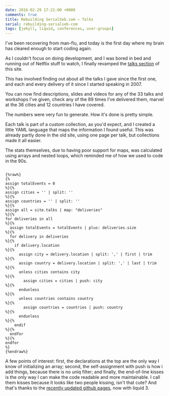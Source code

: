 ```yaml
---
date: 2016-02-29 17:21:00 +0000
comments: true
title: Rebuilding SerialSeb.com – Talks
serial: rebuilding-serialseb-com
tags: [jekyll, liquid, conferences, user-groups]
---
```


I've been recovering from man-flu, and today is the first day where my brain has cleared enough to start coding again.

As I couldn't focus on doing development, and I was bored in bed and running out of Netflix stuff to watch, I finally revamped the [talks section](/speaker/) of this site.

This has involved finding out about all the talks I gave since the first one, and each and every delivery of it since I started speaking in 2007.

You can now find descriptions, slides and videos for any of the 33 talks and workshops I've given, check any of the 89 times I've delivered them, marvel at the 36 cities and 12 countries I have covered.

The numbers were very fun to generate. How it's done is pretty simple.

Each talk is part of a custom collection, as you'd expect, and I created a little YAML language that maps the information I found useful. This was already partly done in the old site, using one page per talk, but collections made it all easier.

The stats themselves, due to having poor support for maps, was calculated using arrays and nested loops, which reminded me of how we used to code in the 90s.

```liquid

{%raw%}
{%
assign totalEvents = 0                                                      %}{%
assign cities = '' | split: ''                                              %}{%
assign countries = '' | split: ''                                           %}{%
assign all = site.talks | map: "deliveries"                                 %}{%
for deliveries in all                                                       %}{%
  assign totalEvents = totalEvents | plus: deliveries.size                  %}{%
  for delivery in deliveries                                                %}{%
    if delivery.location                                                    %}{%
      assign city = delivery.location | split: ',' | first | trim           %}{%
      assign country = delivery.location | split: ',' | last | trim         %}{%
      unless cities contains city                                           %}{%
        assign cities = cities | push: city                                 %}{%
      endunless                                                             %}{%
      unless countries contains country                                     %}{%
        assign countries = countries | push: country                        %}{%
      endunless                                                             %}{%
    endif                                                                   %}{%
  endfor                                                                    %}{%
endfor                                                                       %}
{%endraw%}

```

A few points of interest: first, the declarations at the top are the only way I know of initializing an array; second, the self-assignment with push is how i add things, because there is no uniq filter; and finally, the end-of-line kisses is the only way I can make the code readable and more maintainable. I call them kisses because it looks like two people kissing, isn't that cute? And that's thanks to the [recently updated github pages](https://github.com/blog/2100-github-pages-now-faster-and-simpler-with-jekyll-3-0), now with liquid 3.
